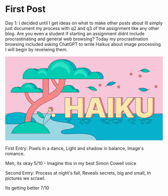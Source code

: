 # **First Post**

Day 1: I decided until I get ideas on what to make other posts about Ill simply just document my process with q2 and q3 of the assignment like any other blog. 
Are you even a student if starting an assignment didnt include procrastinating and general web browsing? Today my procrastination browsing included asking ChatGPT to write Haikus about image processing. I will begin by reveiwing them. 

![Haikus](/images/Haiku.jpg)

First Entry: 
Pixels in a dance,
Light and shadow in balance,
Image's romance.

Meh, its okay 5/10 - Imagine this in my best Simon Cowell voice

Second Entry:
Process at night's fall,
Reveals secrets, big and small,
In pictures we scrawl.

Its getting better 7/10





